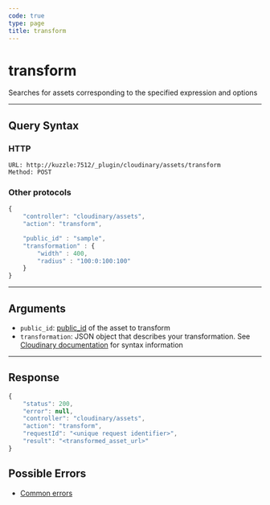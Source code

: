 ```yaml
--- 
code: true
type: page
title: transform
--- 
```


# transform

Searches for assets corresponding to the specified expression and options

--- 

## Query Syntax 

### HTTP 

```http
URL: http://kuzzle:7512/_plugin/cloudinary/assets/transform
Method: POST
```

### Other protocols 

```js
{
    "controller": "cloudinary/assets",
    "action": "transform",

	"public_id" : "sample", 
	"transformation" : {
		"width" : 400,
		"radius" : "100:0:100:100"
	}
}
```
---

## Arguments 

- `public_id`: [public_id](https://cloudinary.com/documentation/upload_images#public_id_the_image_identifier) of the asset to transform
- `transformation`: JSON object that describes your transformation. See [Cloudinary documentation](https://cloudinary.com/documentation/image_transformation_reference) for syntax information

---

## Response 

```js
{
    "status": 200,
    "error": null,
    "controller": "cloudinary/assets",
    "action": "transform",
    "requestId": "<unique request identifier>",
    "result": "<transformed_asset_url>"
}
```

## Possible Errors 

- [Common errors](/core/1/api/essentials/errors/#common-errors)